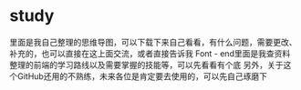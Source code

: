 # study
里面是我自己整理的思维导图，可以下载下来自己看看，有什么问题，需要更改、补充的，也可以直接在这上面交流，或者直接告诉我
Font - end里面是我查资料整理的前端的学习路线以及需要掌握的技能等，可以先看看有个底
另外，关于这个GitHub还用的不熟练，未来各位是肯定要去使用的，可以先自己琢磨下
